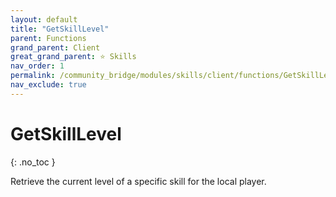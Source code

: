 ```yaml
---
layout: default
title: "GetSkillLevel"
parent: Functions
grand_parent: Client
great_grand_parent: ⭐ Skills
nav_order: 1
permalink: /community_bridge/modules/skills/client/functions/GetSkillLevel/
nav_exclude: true
---
```


# GetSkillLevel
{: .no_toc }

Retrieve the current level of a specific skill for the local player.